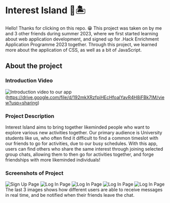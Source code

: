 # Interest Island 🌟🏝️
Hello! Thanks for clicking on this repo. 😁 This project was taken on by me and 3 other friends during summer 2023, where we first started learning about web application development, and signed up for .Hack Enrichment Application Programme 2023 together. Through this project, we learned more about the application of CSS, as well as a bit of JavaScript. 

## About the project
### Introduction Video
![Introduction video to our app](https://github.com/smu-hack-dsc/Team-17-Project/assets/113086171/386e6a52-d264-45a7-8a97-2382224d65c0)(https://drive.google.com/file/d/192mkXRzfpiHEcHfoalYavR4H8iFBk7IM/view?usp=sharing)

### Project Description
Interest Island aims to bring together likeminded people who want to explore various new activities together. Our primary audience is University students like us, who often find it difficult to find a common timeslot with our friends to go for activities, due to our busy schedules. With this app, users can find others who share the same interest through joining selected group chats, allowing them to then go for activities together, and forge friendships with more likeminded individuals!

### Screenshots of Project
![Sign Up Page](https://github.com/smu-hack-dsc/Team-17-Project/assets/113086171/79c9b8b0-92ab-451d-b846-306cf88cad04)
![Log In Page](https://github.com/smu-hack-dsc/Team-17-Project/assets/113086171/01ff533f-e4dc-43cc-ba3b-d369262ca324)
![Log In Page](https://github.com/smu-hack-dsc/Team-17-Project/assets/113086171/58e5f116-149d-4889-8d06-48bbe5a9240b)
![Log In Page](https://github.com/smu-hack-dsc/Team-17-Project/assets/113086171/8f27e6ce-ae5f-406e-bdf1-d7cf5798e406)
![Log In Page](https://github.com/smu-hack-dsc/Team-17-Project/assets/113086171/b5bb9724-0d9f-4467-9ed0-664ae9dced50)
The last 3 images shows how different users are able to receive messages in real time, and be notified when their friends leave the chat.

